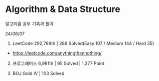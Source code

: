 # Algorithm & Data Structure

알고리즘 공부 기록과 풀이

24/08/07

1. LeetCode 292,769th | 286 Solved(Easy 107 / Medium 144 / Hard 35)
- https://leetcode.com/anythingthannothing/

2. 프로그래머스 6,981th | 95 Solved | 1,377 Point

3. BOJ Gold IV | 103 Solved

